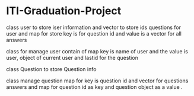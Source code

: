 # ITI-Graduation-Project
class user to store iser information and vector to store ids questions for user and map for store key is for question id and value is a vector for all answers 

class for manage user contain of map key is name of user and the value is user, object of current user and lastid for the question


 class Question to store Question info
 
 class manage question map for key is question id and vector for questions answers and map for question id as key and question object as a value .